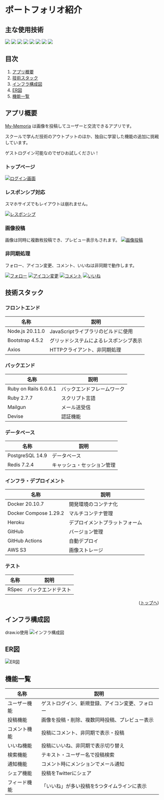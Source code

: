 # ポートフォリオ紹介

<div id="top"></div>

## 主な使用技術
<!-- シールド一覧 -->
<p style="display: inline">
  <!-- フロントエンドのフレームワーク一覧 -->
  <img src="https://img.shields.io/badge/-Node.js-000000.svg?logo=node.js&style=for-the-badge">
  <!-- フロントエンドの言語一覧 -->
  <img src="https://img.shields.io/badge/-Javascript-000.svg?logo=javascript&style=for-the-badge">
  <!-- バックエンドのフレームワーク一覧 -->
  <img src="https://img.shields.io/badge/-Rails-CC0000.svg?logo=rails&style=for-the-badge">
  <!-- バックエンドの言語一覧 -->
  <img src="https://img.shields.io/badge/-Ruby-CC342D.svg?logo=ruby&style=for-the-badge">
  <!-- ミドルウェア一覧 -->
  <img src="https://img.shields.io/badge/-Postgresql-234.svg?logo=postgresql&style=for-the-badge">
  <img src="https://img.shields.io/badge/-Redis-333.svg?logo=redis&style=for-the-badge">
  <!-- インフラ一覧 -->
  <img src="https://img.shields.io/badge/-Docker-1488C6.svg?logo=docker&style=for-the-badge">
  <img src="https://img.shields.io/badge/-Heroku-430098.svg?logo=heroku&style=for-the-badge">

</p>

## 目次
1. [アプリ概要](#アプリ概要)
2. [技術スタック](#技術スタック)
3. [インフラ構成図](#インフラ構成図)
4. [ER図](#ER図)
5. [機能一覧](#機能一覧)

## アプリ概要
[My-Memoria](https://www.my-memoria.com) は画像を投稿してユーザーと交流できるアプリです。

スクールで学んだ技術のアウトプットのほか、独自に学習した機能の追加に挑戦しています。

ゲストログイン可能なのでぜひお試しください！

### トップページ
[![ログイン画面](https://i.gyazo.com/107f15b413194959320716f319644e41.jpg)](https://gyazo.com/107f15b413194959320716f319644e41)

### レスポンシブ対応
スマホサイズでもレイアウトは崩れません。

[![レスポンシブ](https://i.gyazo.com/5895a0cd755870f3218a5347d97b5a0a.png)](https://gyazo.com/5895a0cd755870f3218a5347d97b5a0a)


### 画像投稿
画像は同時に複数枚投稿でき、プレビュー表示もされます。
[![画像投稿](https://i.gyazo.com/7e48d02de510e67f18f443ed14457ee0.gif)](https://gyazo.com/7e48d02de510e67f18f443ed14457ee0)

### 非同期処理
フォロー、アイコン変更、コメント、いいねは非同期で動作します。

[![フォロー](https://i.gyazo.com/cf0c2da0c0d0b0b059cc78a7127eba32.gif)](https://gyazo.com/cf0c2da0c0d0b0b059cc78a7127eba32)
[![アイコン変更](https://i.gyazo.com/2864aa1f6b871dc3cc12b273cfdbdedc.gif)](https://gyazo.com/2864aa1f6b871dc3cc12b273cfdbdedc)
[![コメント](https://i.gyazo.com/d9a93c1710ea20b36c0e30d3ef97b22b.gif)](https://gyazo.com/d9a93c1710ea20b36c0e30d3ef97b22b)
[![いいね](https://i.gyazo.com/f229ea179a8674076e4d47bb4ccd1a14.gif)](https://gyazo.com/f229ea179a8674076e4d47bb4ccd1a14)

## 技術スタック
<!-- 言語、フレームワーク、ミドルウェア、インフラの一覧とバージョンを記載 -->
### フロントエンド
| 名称          | 説明                                     |
| ------------- | ------------------------------       |
| Node.js 20.11.0|  JavaScriptライブラリのビルドに使用         |
| Bootstrap 4.5.2 | グリッドシステムによるレスポンシブ表示        |
|Axios            | HTTPクライアント、非同期処理           |

### バックエンド
| 名称                    |     説明             |
| -------------           | --------------         |
| Ruby on Rails  6.0.6.1|  バックエンドフレームワーク      |
| Ruby 2.7.7            |   スクリプト言語        |
|Mailgun                |      メール送受信    |
|Devise                  | 認証機能             |  

### データベース
| 名称               | 説明                             |
| ---------        | -------------------------------- |
| PostgreSQL 14.9  | データベース              |
| Redis  7.2.4     |キャッシュ・セッション管理 |

### インフラ・デプロイメント
| 名称            | 説明                                       |
| --------------- | ------------------------------            |
| Docker 20.10.7           | 開発環境のコンテナ化             |
| Docker Compose  1.29.2   |  マルチコンテナ管理                 |
| Heroku                   | デプロイメントプラットフォーム             |
| GitHub                   | バージョン管理                       |
|GitHub Actions            |自動デプロイ|
|AWS S3                    |画像ストレージ|

### テスト
| 名称      | 説明           |
| --------- | -------------- |
| RSpec     | バックエンドテスト |

<p align="right">(<a href="#top">トップへ</a>)</p>

## インフラ構成図
draw.io使用
![インフラ構成図](https://github.com/kumazaki-y/my-memoria/assets/139770475/19045e64-8059-4c9a-8918-888213648fd9)



## ER図
![ER図](https://github.com/kumazaki-y/my-memoria/assets/139770475/6723b491-6943-4408-a0a3-4fb785d07629)


## 機能一覧
| 名称          | 説明                           |
| ------------- | ------------------------------ |
| ユーザー機能       | 	ゲストログイン、新規登録、アイコン変更、フォロー          |
|投稿機能          |画像を投稿・削除、複数同時投稿、プレビュー表示|
|コメント機能    |投稿にコメント、非同期で表示・投稿|
|いいね機能    |投稿にいいね、非同期で表示切り替え|
|検索機能        |テキスト・ユーザー名で投稿検索|
|通知機能        |コメント時にメンションでメール通知|
|シェア機能        |投稿をTwitterにシェア|
|フィード機能      |「いいね」が多い投稿を5つタイムラインに表示|
